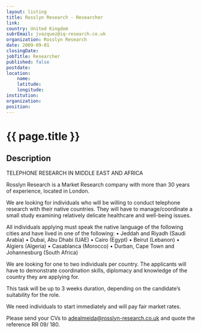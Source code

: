 ```yaml
---
layout: listing
title: Rosslyn Research - Researcher
link:
country: United Kingdom
subrEmail: jvazquez@iq-research.co.uk
organization: Rosslyn Research 
date: 2009-09-01
closingDate: 
jobTitle: Researcher
published: false
postdate:
location:
	name: 
	latitude: 
	longitude: 
institution: 
organization: 
position: 
--- 
```



# {{ page.title }}

## Description

TELEPHONE RESEARCH IN MIDDLE EAST AND AFRICA


Rosslyn Research is a Market Research company with more than 30 years of experience, located in London.

We are looking for individuals who will be willing to conduct telephone research with their native countries. They will have to manage/coordinate a small study examining relatively delicate healthcare and well-being issues.

All individuals applying must speak the native language of the following cities and have lived in one of the following:
•	Jeddah and Riyadh (Saudi Arabia)
•	Dubai, Abu Dhabi (UAE)
•	Cairo (Egypt)
•	Beirut (Lebanon)
•	Algiers (Algeria)
•	Casablanca (Morocco)
•	Durban, Cape Town and Johannesburg (South Africa)

We are looking for one to two individuals per country. The applicants will have to demonstrate coordination skills, diplomacy and knowledge of the country they are applying for.
  
This task will be up to 3 weeks duration, depending on the candidate’s suitability for the role.

We need individuals to start immediately and will pay fair market rates.

Please send your CVs to adealmeida@rosslyn-research.co.uk and quote the reference RR 09/ 180.


